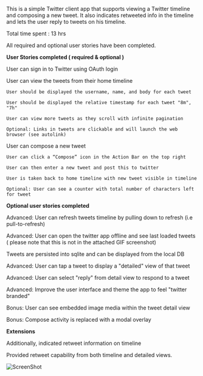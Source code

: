 
This is a simple Twitter client app that supports viewing a Twitter timeline and composing a new tweet. It also indicates
retweeted info in the timeline and lets the user reply to tweets on his timeline. 

Total time spent : 13 hrs

All required and optional user stories have been completed. 

**User Stories completed ( required & optional )**

User can sign in to Twitter using OAuth login

User can view the tweets from their home timeline

    User should be displayed the username, name, and body for each tweet
  
    User should be displayed the relative timestamp for each tweet "8m", "7h"
  
    User can view more tweets as they scroll with infinite pagination
  
    Optional: Links in tweets are clickable and will launch the web browser (see autolink)

User can compose a new tweet

    User can click a “Compose” icon in the Action Bar on the top right
  
    User can then enter a new tweet and post this to twitter
  
    User is taken back to home timeline with new tweet visible in timeline
  
    Optional: User can see a counter with total number of characters left for tweet
  

**Optional user stories completed**

Advanced: User can refresh tweets timeline by pulling down to refresh (i.e pull-to-refresh)

Advanced: User can open the twitter app offline and see last loaded tweets ( please note that this is not in the attached GIF screenshot)

Tweets are persisted into sqlite and can be displayed from the local DB

Advanced: User can tap a tweet to display a "detailed" view of that tweet

Advanced: User can select "reply" from detail view to respond to a tweet

Advanced: Improve the user interface and theme the app to feel "twitter branded"

Bonus: User can see embedded image media within the tweet detail view

Bonus: Compose activity is replaced with a modal overlay

**Extensions**

Additionally, indicated retweet information on timeline

Provided retweet capability from both timeline and detailed views. 

![ScreenShot](https://github.com/nandaja/androiddummy/blob/master/MySimpleTweets/twitterapp1.gif)
